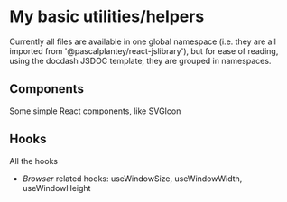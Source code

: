 # My basic utilities/helpers

Currently all files are available in one global namespace (i.e. they are all imported from '@pascalplantey/react-jslibrary'), but for ease of reading, using the docdash JSDOC template, they are grouped in namespaces.

## Components

Some simple React components, like SVGIcon

## Hooks

All the hooks

* *Browser* related hooks: useWindowSize, useWindowWidth, useWindowHeight